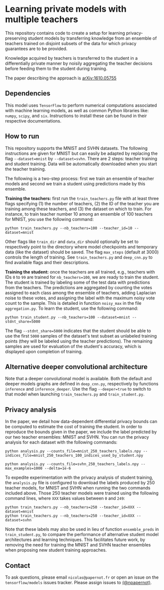 # Learning private models with multiple teachers

This repository contains code to create a setup for learning privacy-preserving 
student models by transferring knowledge from an ensemble of teachers trained 
on disjoint subsets of the data for which privacy guarantees are to be provided.

Knowledge acquired by teachers is transferred to the student in a differentially
private manner by noisily aggregating the teacher decisions before feeding them
to the student during training.

The paper describing the approach is [arXiv:1610.05755](https://arxiv.org/abs/1610.05755)

## Dependencies

This model uses `TensorFlow` to perform numerical computations associated with 
machine learning models, as well as common Python libraries like: `numpy`, 
`scipy`, and `six`. Instructions to install these can be found in their 
respective documentations. 

## How to run

This repository supports the MNIST and SVHN datasets. The following
instructions are given for MNIST but can easily be adapted by replacing the 
flag `--dataset=mnist` by `--dataset=svhn`.
There are 2 steps: teacher training and student training. Data will be 
automatically downloaded when you start the teacher training. 

The following is a two-step process: first we train an ensemble of teacher
models and second we train a student using predictions made by this ensemble.

**Training the teachers:** first run the `train_teachers.py` file with at least
three flags specifying (1) the number of teachers, (2) the ID of the teacher
you are training among these teachers, and (3) the dataset on which to train. 
For instance, to train teacher number 10 among an ensemble of 100 teachers for 
MNIST, you use the following command:

```
python train_teachers.py --nb_teachers=100 --teacher_id=10 --dataset=mnist
```

Other flags like `train_dir` and `data_dir` should optionally be set to
respectively point to the directory where model checkpoints and temporary data
(like the dataset) should be saved. The flag `max_steps` (default at 3000) 
controls the length of training. See `train_teachers.py` and `deep_cnn.py` 
to find available flags and their descriptions.

**Training the student:** once the teachers are all trained, e.g., teachers 
with IDs `0` to `99` are trained for `nb_teachers=100`, we are ready to train
the student. The student is trained by labeling some of the test data with 
predictions from the teachers. The predictions are aggregated by counting the
votes assigned to each class among the ensemble of teachers, adding Laplacian 
noise to these votes, and assigning the label with the maximum noisy vote count
to the sample. This is detailed in function `noisy_max` in the file 
`aggregation.py`. To learn the student, use the following command:

```
python train_student.py --nb_teachers=100 --dataset=mnist --stdnt_share=5000
```

The flag `--stdnt_share=5000` indicates that the student should be able to
use the first `5000` samples of the dataset's test subset as unlabeled
training points (they will be labeled using the teacher predictions). The 
remaining samples are used for evaluation of the student's accuracy, which
is displayed upon completion of training.

## Alternative deeper convolutional architecture

Note that a deeper convolutional model is available. Both the default and 
deeper models graphs are defined in `deep_cnn.py`, respectively by 
functions `inference` and `inference_deeper`. Use the flag `--deeper=true` 
to switch to that model when launching `train_teachers.py` and 
`train_student.py`. 

## Privacy analysis

In the paper, we detail how data-dependent differential privacy bounds can be
computed to estimate the cost of training the student. In order to reproduce 
the bounds given in the paper, we include the label predicted by our two
teacher ensembles: MNIST and SVHN. You can run the privacy analysis for each
dataset with the following commands:

```
python analysis.py --counts_file=mnist_250_teachers_labels.npy --indices_file=mnist_250_teachers_100_indices_used_by_student.npy

python analysis.py --counts_file=svhn_250_teachers_labels.npy --max_examples=1000 --delta=1e-6
```

To expedite experimentation with the privacy analysis of student training, 
the `analysis.py` file is configured to download the labels produced by 250 
teacher models, for MNIST and SVHN when running the two commands included 
above. Those 250 teacher models were trained using the following command lines,
where `XXX` takes values between `0` and `249`:

```
python train_teachers.py --nb_teachers=250 --teacher_id=XXX --dataset=mnist
python train_teachers.py --nb_teachers=250 --teacher_id=XXX --dataset=svhn
```

Note that these labels may also be used in lieu of function `ensemble_preds`
in `train_student.py`, to compare the performance of alternative student model
architectures and learning techniques. This facilitates future work, by 
removing the need for training the MNIST and SVHN teacher ensembles when 
proposing new student training approaches. 

## Contact

To ask questions, please email `nicolas@papernot.fr` or open an issue on 
the `tensorflow/models` issues tracker. Please assign issues to 
[(@npapernot)](https://github.com/npapernot).
